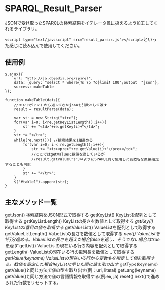 SPARQL_Result_Parser
=============
JSONで受け取ったSPARQLの検索結果をイテレータ風に扱えるよう加工してくれるライブラリ。

`<script type="text/javascript" src="result_parser.js"></script>`といった感じに読み込んで使用してください。

使用例
------------
	$.ajax({
		url: "http://ja.dbpedia.org/sparql",
		data: {query: "select * where{?s ?p ?o}limit 100";output: "json"},
		success: makeTable
	});
	
	function makeTable(data){
		//エンドポイントから返ってきたjsonを引数として渡す
		result = resultParse(data);
		
		var str = new String("<tr>");
		for(var i=0; i<re.getKeyListLength();i++){
			str += "<td>"+re.getKey(i)+"</td>";
		}
		str += "</tr>";
		while(re.next()){ //検索結果を1組進める
			for(var i=0; i < re.getLength();i++){
				str += "<td><pre>"+re.getValue(i)+"</pre></td>";
				//ここではgetValueに数値を渡しているが
				//result.getValue("s")のようにSPARQL内で使用した変数名を直接指定することも可能
			}
			str += "</tr>";
		}
		$("#table1").append(str);
	}

主なメソッド一覧
---------------
getJson()	検索結果をJSON形式で取得する
getKeyList()	KeyListを配列として取得する
getKeyListLength()	KeyListの長さを数値として取得する
*getKey(i)	KeyListのi番目の値を取得する*
getValueList()	ValueListを配列として取得する
getValueListLength()	ValueListの長さを数値として取得する
*next()	ValueListを1行分進める。ValueListの長さを超えた場合falseを返し、そうでない場合はtrueを返す*
getList()	ValueListの現在いる行の内容を配列として取得する
getLength()	ValueListの現在いる行の配列長を数値として取得する
*getValue(keyname)	ValueListの現在いる行から変数名を指定して値を取得する。数値を指定した場合KeyListに準じた順に値を取り出す*
getType(keyname)	getValue()と同じ方法で値の型を取り出す(例：uri, literal)
getLang(keyname)	getValue()と同じ方法で値の言語情報を取得する(例:en, ja)
reset()	next()で進められた行数をリセットする。
